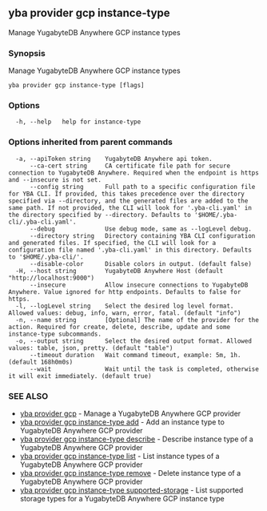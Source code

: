 ## yba provider gcp instance-type

Manage YugabyteDB Anywhere GCP instance types

### Synopsis

Manage YugabyteDB Anywhere GCP instance types

```
yba provider gcp instance-type [flags]
```

### Options

```
  -h, --help   help for instance-type
```

### Options inherited from parent commands

```
  -a, --apiToken string    YugabyteDB Anywhere api token.
      --ca-cert string     CA certificate file path for secure connection to YugabyteDB Anywhere. Required when the endpoint is https and --insecure is not set.
      --config string      Full path to a specific configuration file for YBA CLI. If provided, this takes precedence over the directory specified via --directory, and the generated files are added to the same path. If not provided, the CLI will look for '.yba-cli.yaml' in the directory specified by --directory. Defaults to '$HOME/.yba-cli/.yba-cli.yaml'.
      --debug              Use debug mode, same as --logLevel debug.
      --directory string   Directory containing YBA CLI configuration and generated files. If specified, the CLI will look for a configuration file named '.yba-cli.yaml' in this directory. Defaults to '$HOME/.yba-cli/'.
      --disable-color      Disable colors in output. (default false)
  -H, --host string        YugabyteDB Anywhere Host (default "http://localhost:9000")
      --insecure           Allow insecure connections to YugabyteDB Anywhere. Value ignored for http endpoints. Defaults to false for https.
  -l, --logLevel string    Select the desired log level format. Allowed values: debug, info, warn, error, fatal. (default "info")
  -n, --name string        [Optional] The name of the provider for the action. Required for create, delete, describe, update and some instance-type subcommands.
  -o, --output string      Select the desired output format. Allowed values: table, json, pretty. (default "table")
      --timeout duration   Wait command timeout, example: 5m, 1h. (default 168h0m0s)
      --wait               Wait until the task is completed, otherwise it will exit immediately. (default true)
```

### SEE ALSO

* [yba provider gcp](yba_provider_gcp.md)	 - Manage a YugabyteDB Anywhere GCP provider
* [yba provider gcp instance-type add](yba_provider_gcp_instance-type_add.md)	 - Add an instance type to YugabyteDB Anywhere GCP provider
* [yba provider gcp instance-type describe](yba_provider_gcp_instance-type_describe.md)	 - Describe instance type of a YugabyteDB Anywhere GCP provider
* [yba provider gcp instance-type list](yba_provider_gcp_instance-type_list.md)	 - List instance types of a YugabyteDB Anywhere GCP provider
* [yba provider gcp instance-type remove](yba_provider_gcp_instance-type_remove.md)	 - Delete instance type of a YugabyteDB Anywhere GCP provider
* [yba provider gcp instance-type supported-storage](yba_provider_gcp_instance-type_supported-storage.md)	 - List supported storage types for a YugabyteDB Anywhere GCP instance type

